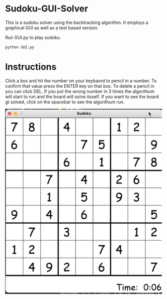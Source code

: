 
# Sudoku-GUI-Solver
This is a sudoku solver using the backtracking algorithm. It employs a graphical GUI as well as a text based version.

Run GUI.py to play sudoku.

```
python GUI.py
```

# Instructions
Click a box and hit the number on your keybaord to pencil in a number. To confirm that value press the ENTER key on that box. To delete a pencil in you can click DEL. If you put the wrong number in 3 times the algorithum will start to run and the board will solve itsself. If you want to see the board gt solved, click on the spacebar to see the algorithum run.

![Alt Text](sudoku.gif)
